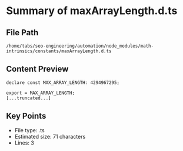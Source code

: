 # Summary of maxArrayLength.d.ts
  
## File Path
`/home/tabs/seo-engineering/automation/node_modules/math-intrinsics/constants/maxArrayLength.d.ts`

## Content Preview
```
declare const MAX_ARRAY_LENGTH: 4294967295;

export = MAX_ARRAY_LENGTH;
[...truncated...]
```

## Key Points
- File type: .ts
- Estimated size: 71 characters
- Lines: 3

